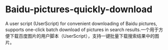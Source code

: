 # Baidu-pictures-quickly-download
A user script (UserScript) for convenient downloading of Baidu pictures, supports one-click batch download of pictures in search results.一个用于方便下载百度图片的用户脚本（UserScript），支持一键批量下载搜索结果中的图片。
